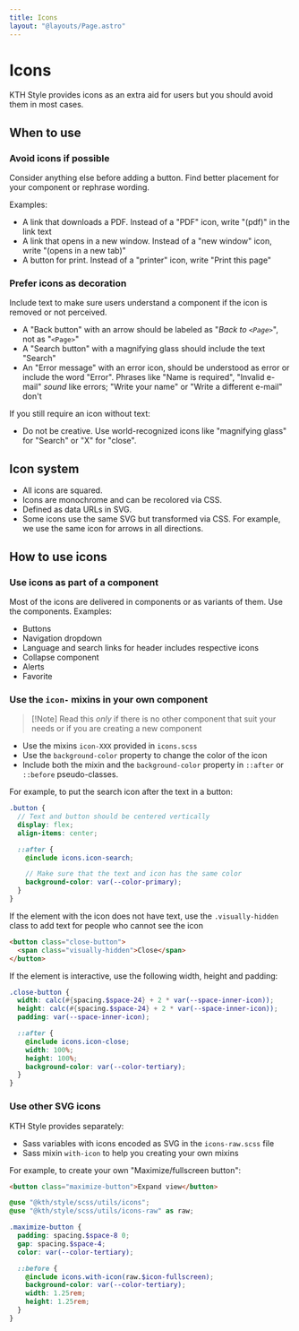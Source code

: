 ```yaml
---
title: Icons
layout: "@layouts/Page.astro"
---
```


# Icons

<p class="lead">KTH Style provides icons as an extra aid for users but you should avoid them in most cases.</p>

## When to use

### Avoid icons if possible

Consider anything else before adding a button. Find better placement for your component or rephrase wording.

Examples:

- A link that downloads a PDF. Instead of a "PDF" icon, write "(pdf)" in the link text
- A link that opens in a new window. Instead of a "new window" icon, write "(opens in a new tab)"
- A button for print. Instead of a "printer" icon, write "Print this page"

### Prefer icons as decoration

Include text to make sure users understand a component if the icon is removed or not perceived.

- A "Back button" with an arrow should be labeled as "_Back to `<Page>`_", not as "`<Page>`"
- A "Search button" with a magnifying glass should include the text "Search"
- An "Error message" with an error icon, should be understood as error or include the word "Error". Phrases like "Name is required", "Invalid e-mail" _sound_ like errors; "Write your name" or "Write a different e-mail" don't

If you still require an icon without text:

- Do not be creative. Use world-recognized icons like "magnifying glass" for "Search" or "X" for "close".

## Icon system

- All icons are squared.
- Icons are monochrome and can be recolored via CSS.
- Defined as data URLs in SVG.
- Some icons use the same SVG but transformed via CSS. For example, we use the same icon for arrows in all directions.

## How to use icons

### Use icons as part of a component

Most of the icons are delivered in components or as variants of them. Use the components. Examples:

- Buttons
- Navigation dropdown
- Language and search links for header includes respective icons
- Collapse component
- Alerts
- Favorite

### Use the `icon-` mixins in your own component

> [!Note] Read this _only_ if there is no other component that suit your needs or if you are creating a new component

- Use the mixins `icon-XXX` provided in `icons.scss`
- Use the `background-color` property to change the color of the icon
- Include both the mixin and the `background-color` property in `::after` or `::before` pseudo-classes.

For example, to put the search icon after the text in a button:

```scss
.button {
  // Text and button should be centered vertically
  display: flex;
  align-items: center;

  ::after {
    @include icons.icon-search;

    // Make sure that the text and icon has the same color
    background-color: var(--color-primary);
  }
}
```

If the element with the icon does not have text, use the `.visually-hidden` class to add text for people who cannot see the icon

```html
<button class="close-button">
  <span class="visually-hidden">Close</span>
</button>
```

If the element is interactive, use the following width, height and padding:

```scss
.close-button {
  width: calc(#{spacing.$space-24} + 2 * var(--space-inner-icon));
  height: calc(#{spacing.$space-24} + 2 * var(--space-inner-icon));
  padding: var(--space-inner-icon);

  ::after {
    @include icons.icon-close;
    width: 100%;
    height: 100%;
    background-color: var(--color-tertiary);
  }
}
```

### Use other SVG icons

KTH Style provides separately:

- Sass variables with icons encoded as SVG in the `icons-raw.scss` file
- Sass mixin `with-icon` to help you creating your own mixins

For example, to create your own "Maximize/fullscreen button":

```html
<button class="maximize-button">Expand view</button>
```

```scss
@use "@kth/style/scss/utils/icons";
@use "@kth/style/scss/utils/icons-raw" as raw;

.maximize-button {
  padding: spacing.$space-8 0;
  gap: spacing.$space-4;
  color: var(--color-tertiary);

  ::before {
    @include icons.with-icon(raw.$icon-fullscreen);
    background-color: var(--color-tertiary);
    width: 1.25rem;
    height: 1.25rem;
  }
}
```
